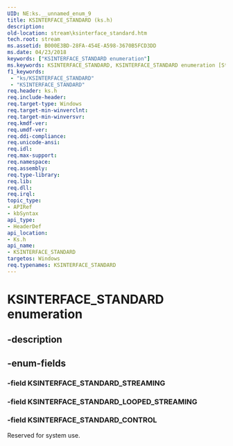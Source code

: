 ```yaml
---
UID: NE:ks.__unnamed_enum_9
title: KSINTERFACE_STANDARD (ks.h)
description: 
old-location: stream\ksinterface_standard.htm
tech.root: stream
ms.assetid: B000E3BD-28FA-454E-A598-3670B5FCD3DD
ms.date: 04/23/2018
keywords: ["KSINTERFACE_STANDARD enumeration"]
ms.keywords: KSINTERFACE_STANDARD, KSINTERFACE_STANDARD enumeration [Streaming Media Devices], KSINTERFACE_STANDARD_CONTROL, KSINTERFACE_STANDARD_LOOPED_STREAMING, KSINTERFACE_STANDARD_STREAMING, ks/KSINTERFACE_STANDARD, ks/KSINTERFACE_STANDARD_CONTROL, ks/KSINTERFACE_STANDARD_LOOPED_STREAMING, ks/KSINTERFACE_STANDARD_STREAMING, stream.ksinterface_standard
f1_keywords:
 - "ks/KSINTERFACE_STANDARD"
 - "KSINTERFACE_STANDARD"
req.header: ks.h
req.include-header: 
req.target-type: Windows
req.target-min-winverclnt: 
req.target-min-winversvr: 
req.kmdf-ver: 
req.umdf-ver: 
req.ddi-compliance: 
req.unicode-ansi: 
req.idl: 
req.max-support: 
req.namespace: 
req.assembly: 
req.type-library: 
req.lib: 
req.dll: 
req.irql: 
topic_type:
- APIRef
- kbSyntax
api_type:
- HeaderDef
api_location:
- Ks.h
api_name:
- KSINTERFACE_STANDARD
targetos: Windows
req.typenames: KSINTERFACE_STANDARD
---
```


# KSINTERFACE_STANDARD enumeration


## -description





## -enum-fields




### -field KSINTERFACE_STANDARD_STREAMING


### -field KSINTERFACE_STANDARD_LOOPED_STREAMING


### -field KSINTERFACE_STANDARD_CONTROL

Reserved for system use.

